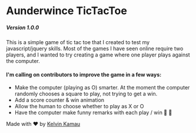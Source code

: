 # Aunderwince TicTacToe
##### _Version 1.0.0_


This is a simple game of tic tac toe that I created to test my  javascript/jquery skills.
Most of the games I have seen online require two players, and I wanted to try creating a game where one player plays against the computer.

#### I'm calling on contributors to improve the game in a few ways:

* Make the computer (playing as O) smarter. At the moment the computer randomly chooses a square to play, not trying to get a win.
* Add a score counter & win animation
* Allow the human to choose whether to play as X or O
* Have the computer make funny remarks with each play / win 🌲 🍹

Made with ❤️ by [Kelvin Kamau](https://github.com/kelvinkamau)


